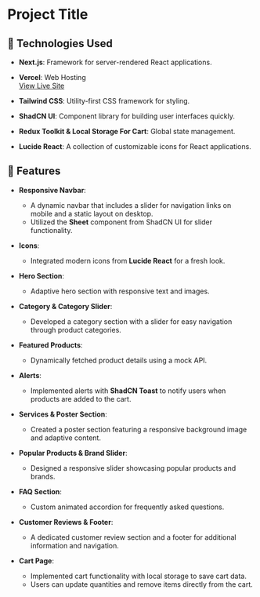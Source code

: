 # Project Title

## 🌟 Technologies Used 

- **Next.js**: Framework for server-rendered React applications.

- **Vercel**: Web Hosting  
  [View Live Site](https://next-js-tailwind-frontend-anant-padhiyar.vercel.app/)

- **Tailwind CSS**: Utility-first CSS framework for styling.

- **ShadCN UI**: Component library for building user interfaces quickly.

- **Redux Toolkit & Local Storage For Cart**: Global state management.

- **Lucide React**: A collection of customizable icons for React applications.

## 🚀 Features

- **Responsive Navbar**: 
  - A dynamic navbar that includes a slider for navigation links on mobile and a static layout on desktop.
  - Utilized the **Sheet** component from ShadCN UI for slider functionality.

- **Icons**: 
  - Integrated modern icons from **Lucide React** for a fresh look.

- **Hero Section**: 
  - Adaptive hero section with responsive text and images.

- **Category & Category Slider**: 
  - Developed a category section with a slider for easy navigation through product categories.

- **Featured Products**: 
  - Dynamically fetched product details using a mock API.

- **Alerts**: 
  - Implemented alerts with **ShadCN Toast** to notify users when products are added to the cart.

- **Services & Poster Section**: 
  - Created a poster section featuring a responsive background image and adaptive content.

- **Popular Products & Brand Slider**: 
  - Designed a responsive slider showcasing popular products and brands.

- **FAQ Section**: 
  - Custom animated accordion for frequently asked questions.

- **Customer Reviews & Footer**: 
  - A dedicated customer review section and a footer for additional information and navigation.

- **Cart Page**: 
  - Implemented cart functionality with local storage to save cart data.
  - Users can update quantities and remove items directly from the cart.



 
